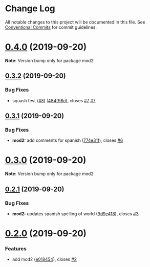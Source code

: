 # Change Log

All notable changes to this project will be documented in this file.
See [Conventional Commits](https://conventionalcommits.org) for commit guidelines.

# [0.4.0](https://github.com/LonnyGomes/conventional-commits-lerna-poc/compare/v0.3.2...v0.4.0) (2019-09-20)

**Note:** Version bump only for package mod2





## [0.3.2](https://github.com/LonnyGomes/conventional-commits-lerna-poc/compare/v0.3.1...v0.3.2) (2019-09-20)


### Bug Fixes

* squash test ([#8](https://github.com/LonnyGomes/conventional-commits-lerna-poc/issues/8)) ([484f98d](https://github.com/LonnyGomes/conventional-commits-lerna-poc/commit/484f98d)), closes [#7](https://github.com/LonnyGomes/conventional-commits-lerna-poc/issues/7) [#7](https://github.com/LonnyGomes/conventional-commits-lerna-poc/issues/7)





## [0.3.1](https://github.com/LonnyGomes/conventional-commits-lerna-poc/compare/v0.3.0...v0.3.1) (2019-09-20)


### Bug Fixes

* **mod2:** add comments for spanish ([774e31f](https://github.com/LonnyGomes/conventional-commits-lerna-poc/commit/774e31f)), closes [#6](https://github.com/LonnyGomes/conventional-commits-lerna-poc/issues/6)





# [0.3.0](https://github.com/LonnyGomes/conventional-commits-lerna-poc/compare/v0.2.1...v0.3.0) (2019-09-20)

**Note:** Version bump only for package mod2





## [0.2.1](https://github.com/LonnyGomes/conventional-commits-lerna-poc/compare/v0.2.0...v0.2.1) (2019-09-20)


### Bug Fixes

* **mod2:** updates spanish spelling of world ([9d9e418](https://github.com/LonnyGomes/conventional-commits-lerna-poc/commit/9d9e418)), closes [#3](https://github.com/LonnyGomes/conventional-commits-lerna-poc/issues/3)





# [0.2.0](https://github.com/LonnyGomes/conventional-commits-lerna-poc/compare/v0.1.0...v0.2.0) (2019-09-20)


### Features

* add mod2 ([e018454](https://github.com/LonnyGomes/conventional-commits-lerna-poc/commit/e018454)), closes [#2](https://github.com/LonnyGomes/conventional-commits-lerna-poc/issues/2)
